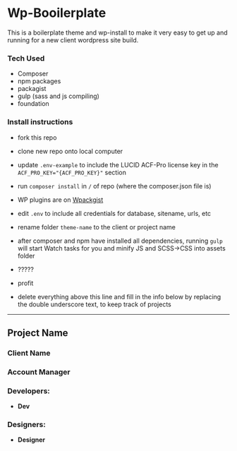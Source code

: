 # Wp-Booilerplate
This is a boilerplate theme and wp-install to make it very easy to get up and running for a new client wordpress site build.

### Tech Used
- Composer
- npm packages
- packagist
- gulp (sass and js compiling)
- foundation

### Install instructions
* fork this repo
* clone new repo onto local computer
* update `.env-example` to include the LUCID ACF-Pro license key in the `ACF_PRO_KEY="{ACF_PRO_KEY}"` section

* run `composer install` in `/` of repo (where the composer.json file is)
* WP plugins are on [Wpackgist](wpackgist.com)
* edit `.env` to include all credentials for database, sitename, urls, etc
* rename folder `theme-name` to the client or project name
* after composer and npm have installed all dependencies, running `gulp` will start Watch tasks for you and minify JS and SCSS->CSS into assets folder
* ?????
* profit

* delete everything above this line and fill in the info below by replacing the double underscore text, to keep track of projects
___

## __Project Name__
### __Client Name__

### __Account Manager__

### Developers:
* __Dev__

### Designers:
* __Designer__
